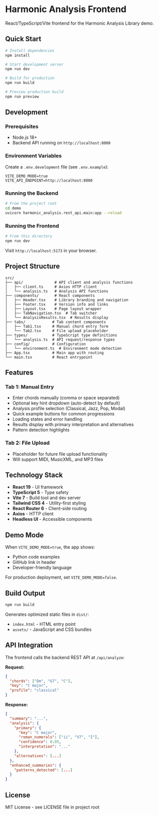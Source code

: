 # Harmonic Analysis Frontend

React/TypeScript/Vite frontend for the Harmonic Analysis Library demo.

## Quick Start

```bash
# Install dependencies
npm install

# Start development server
npm run dev

# Build for production
npm run build

# Preview production build
npm run preview
```

## Development

### Prerequisites

- Node.js 18+
- Backend API running on `http://localhost:8000`

### Environment Variables

Create a `.env.development` file (see `.env.example`):

```env
VITE_DEMO_MODE=true
VITE_API_ENDPOINT=http://localhost:8000
```

### Running the Backend

```bash
# From the project root
cd demo
uvicorn harmonic_analysis.rest_api.main:app --reload
```

### Running the Frontend

```bash
# From this directory
npm run dev
```

Visit `http://localhost:5173` in your browser.

## Project Structure

```
src/
├── api/              # API client and analysis functions
│   ├── client.ts     # Axios HTTP client
│   └── analysis.ts   # Analysis API functions
├── components/       # React components
│   ├── Header.tsx    # Library branding and navigation
│   ├── Footer.tsx    # Version info and links
│   ├── Layout.tsx    # Page layout wrapper
│   ├── TabNavigation.tsx  # Tab switcher
│   └── AnalysisResults.tsx  # Results display
├── tabs/            # Tab content components
│   ├── Tab1.tsx     # Manual chord entry form
│   └── Tab2.tsx     # File upload placeholder
├── types/           # TypeScript type definitions
│   └── analysis.ts  # API request/response types
├── config/          # Configuration
│   └── environment.ts  # Environment mode detection
├── App.tsx          # Main app with routing
└── main.tsx         # React entrypoint
```

## Features

### Tab 1: Manual Entry
- Enter chords manually (comma or space separated)
- Optional key hint dropdown (auto-detect by default)
- Analysis profile selection (Classical, Jazz, Pop, Modal)
- Quick example buttons for common progressions
- Loading states and error handling
- Results display with primary interpretation and alternatives
- Pattern detection highlights

### Tab 2: File Upload
- Placeholder for future file upload functionality
- Will support MIDI, MusicXML, and MP3 files

## Technology Stack

- **React 19** - UI framework
- **TypeScript 5** - Type safety
- **Vite 7** - Build tool and dev server
- **Tailwind CSS 4** - Utility-first styling
- **React Router 6** - Client-side routing
- **Axios** - HTTP client
- **Headless UI** - Accessible components

## Demo Mode

When `VITE_DEMO_MODE=true`, the app shows:
- Python code examples
- GitHub link in header
- Developer-friendly language

For production deployment, set `VITE_DEMO_MODE=false`.

## Build Output

```bash
npm run build
```

Generates optimized static files in `dist/`:
- `index.html` - HTML entry point
- `assets/` - JavaScript and CSS bundles

## API Integration

The frontend calls the backend REST API at `/api/analyze`:

**Request:**
```json
{
  "chords": ["Dm", "G7", "C"],
  "key": "C major",
  "profile": "classical"
}
```

**Response:**
```json
{
  "summary": "...",
  "analysis": {
    "primary": {
      "key": "C major",
      "roman_numerals": ["ii", "V7", "I"],
      "confidence": 0.95,
      "interpretation": "..."
    },
    "alternatives": [...]
  },
  "enhanced_summaries": {
    "patterns_detected": [...]
  }
}
```

## License

MIT License - see LICENSE file in project root
